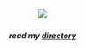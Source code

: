 
⠀⠀
⠀⠀⠀⠀
##### <p align="center">![](https://komarev.com/ghpvc/?username=trody&color=1a1a1c&label=-　(ᴗ͈˳ᴗ͈)⠀　&style=flat)</p>
##### <p align="center">read my [directory](https://rentry.co/hollywood)</p>
⠀⠀
⠀⠀
